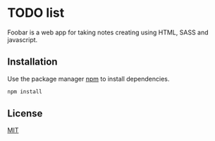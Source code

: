 # TODO list

Foobar is a web app for taking notes creating using HTML, SASS and javascript.

## Installation

Use the package manager [npm](https://www.npmjs.com/) to install dependencies.

```bash
npm install
```

## License
[MIT](https://choosealicense.com/licenses/mit/)
